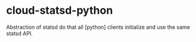 # cloud-statsd-python
Abstraction of statsd do that all [python] clients initialize and use the same statsd API. 
